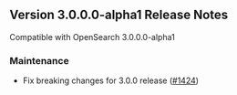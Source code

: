 ## Version 3.0.0.0-alpha1 Release Notes

Compatible with OpenSearch 3.0.0.0-alpha1

### Maintenance
- Fix breaking changes for 3.0.0 release ([#1424](https://github.com/opensearch-project/anomaly-detection/pull/1424))
